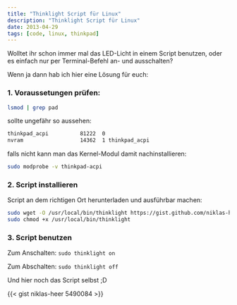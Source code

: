 ```yaml
---
title: "Thinklight Script für Linux"
description: "Thinklight Script für Linux"
date: 2013-04-29
tags: [code, linux, thinkpad]
---
```


Wolltet ihr schon immer mal das LED-Licht in einem Script benutzen, oder es einfach nur per Terminal-Befehl an- und ausschalten?

Wenn ja dann hab ich hier eine Lösung für euch:

### 1. Voraussetungen prüfen:

```bash
lsmod | grep pad
```

sollte ungefähr so aussehen:

```bash
thinkpad_acpi          81222  0
nvram                  14362  1 thinkpad_acpi
```

falls nicht kann man das Kernel-Modul damit nachinstallieren:

```bash
sudo modprobe -v thinkpad-acpi
```

### 2. Script installieren

Script an dem richtigen Ort herunterladen und ausführbar machen:

```bash
sudo wget -O /usr/local/bin/thinklight https://gist.github.com/niklas-heer/5490084/raw/990ab4c0ec70a39791b4369fddc2e12498c82cd0/thinklight
sudo chmod +x /usr/local/bin/thinklight
```

### 3. Script benutzen

Zum Anschalten:
`sudo thinklight on`

Zum Abschalten:
`sudo thinklight off`

Und hier noch das Script selbst ;D

{{< gist niklas-heer 5490084 >}}
